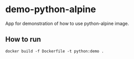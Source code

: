 # demo-python-alpine
App for demonstration of how to use python-alpine image.


## How to run
``` shell
docker build -f Dockerfile -t python:demo .
```
